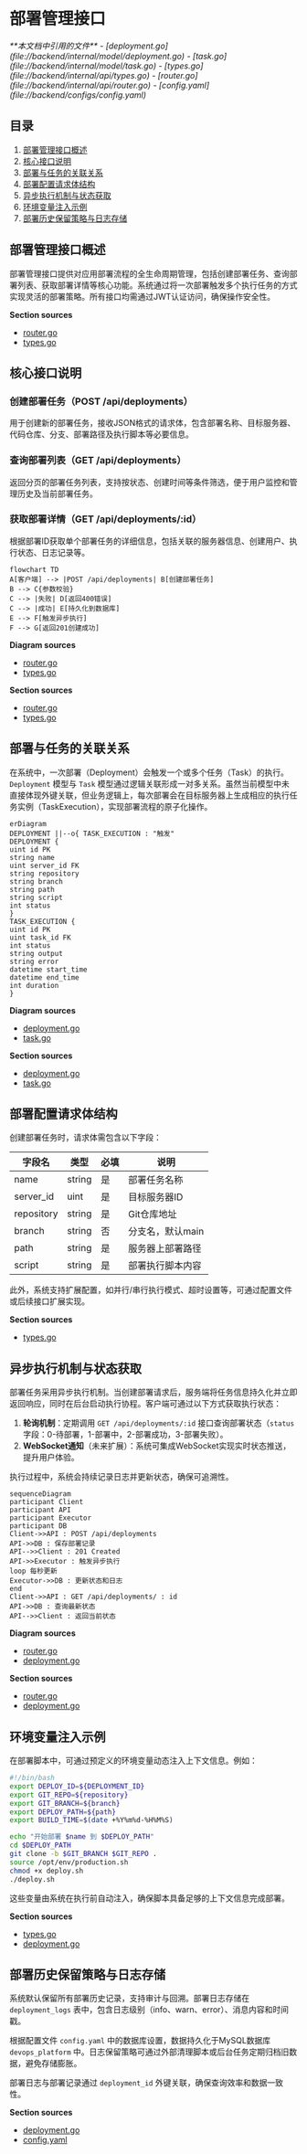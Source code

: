 # 部署管理接口

<cite>
**本文档中引用的文件**  
- [deployment.go](file://backend/internal/model/deployment.go)
- [task.go](file://backend/internal/model/task.go)
- [types.go](file://backend/internal/api/types.go)
- [router.go](file://backend/internal/api/router.go)
- [config.yaml](file://backend/configs/config.yaml)
</cite>

## 目录
1. [部署管理接口概述](#部署管理接口概述)
2. [核心接口说明](#核心接口说明)
3. [部署与任务的关联关系](#部署与任务的关联关系)
4. [部署配置请求体结构](#部署配置请求体结构)
5. [异步执行机制与状态获取](#异步执行机制与状态获取)
6. [环境变量注入示例](#环境变量注入示例)
7. [部署历史保留策略与日志存储](#部署历史保留策略与日志存储)

## 部署管理接口概述

部署管理接口提供对应用部署流程的全生命周期管理，包括创建部署任务、查询部署列表、获取部署详情等核心功能。系统通过将一次部署触发多个执行任务的方式实现灵活的部署策略。所有接口均需通过JWT认证访问，确保操作安全性。

**Section sources**
- [router.go](file://backend/internal/api/router.go#L50-L101)
- [types.go](file://backend/internal/api/types.go#L71-L83)

## 核心接口说明

### 创建部署任务（POST /api/deployments）

用于创建新的部署任务，接收JSON格式的请求体，包含部署名称、目标服务器、代码仓库、分支、部署路径及执行脚本等必要信息。

### 查询部署列表（GET /api/deployments）

返回分页的部署任务列表，支持按状态、创建时间等条件筛选，便于用户监控和管理历史及当前部署任务。

### 获取部署详情（GET /api/deployments/:id）

根据部署ID获取单个部署任务的详细信息，包括关联的服务器信息、创建用户、执行状态、日志记录等。

```mermaid
flowchart TD
A[客户端] --> |POST /api/deployments| B[创建部署任务]
B --> C{参数校验}
C --> |失败| D[返回400错误]
C --> |成功| E[持久化到数据库]
E --> F[触发异步执行]
F --> G[返回201创建成功]
```

**Diagram sources**
- [router.go](file://backend/internal/api/router.go#L50-L101)
- [types.go](file://backend/internal/api/types.go#L71-L83)

**Section sources**
- [router.go](file://backend/internal/api/router.go#L50-L101)
- [types.go](file://backend/internal/api/types.go#L71-L83)

## 部署与任务的关联关系

在系统中，一次部署（Deployment）会触发一个或多个任务（Task）的执行。`Deployment` 模型与 `Task` 模型通过逻辑关联形成一对多关系。虽然当前模型中未直接体现外键关联，但业务逻辑上，每次部署会在目标服务器上生成相应的执行任务实例（TaskExecution），实现部署流程的原子化操作。

```mermaid
erDiagram
DEPLOYMENT ||--o{ TASK_EXECUTION : "触发"
DEPLOYMENT {
uint id PK
string name
uint server_id FK
string repository
string branch
string path
string script
int status
}
TASK_EXECUTION {
uint id PK
uint task_id FK
int status
string output
string error
datetime start_time
datetime end_time
int duration
}
```

**Diagram sources**
- [deployment.go](file://backend/internal/model/deployment.go#L1-L36)
- [task.go](file://backend/internal/model/task.go#L1-L53)

**Section sources**
- [deployment.go](file://backend/internal/model/deployment.go#L1-L36)
- [task.go](file://backend/internal/model/task.go#L1-L53)

## 部署配置请求体结构

创建部署任务时，请求体需包含以下字段：

| 字段名 | 类型 | 必填 | 说明 |
|--------|------|------|------|
| name | string | 是 | 部署任务名称 |
| server_id | uint | 是 | 目标服务器ID |
| repository | string | 是 | Git仓库地址 |
| branch | string | 否 | 分支名，默认main |
| path | string | 是 | 服务器上部署路径 |
| script | string | 是 | 部署执行脚本内容 |

此外，系统支持扩展配置，如并行/串行执行模式、超时设置等，可通过配置文件或后续接口扩展实现。

**Section sources**
- [types.go](file://backend/internal/api/types.go#L71-L83)

## 异步执行机制与状态获取

部署任务采用异步执行机制。当创建部署请求后，服务端将任务信息持久化并立即返回响应，同时在后台启动执行协程。客户端可通过以下方式获取执行状态：

1. **轮询机制**：定期调用 `GET /api/deployments/:id` 接口查询部署状态（`status` 字段：0-待部署，1-部署中，2-部署成功，3-部署失败）。
2. **WebSocket通知**（未来扩展）：系统可集成WebSocket实现实时状态推送，提升用户体验。

执行过程中，系统会持续记录日志并更新状态，确保可追溯性。

```mermaid
sequenceDiagram
participant Client
participant API
participant Executor
participant DB
Client->>API : POST /api/deployments
API->>DB : 保存部署记录
API-->>Client : 201 Created
API->>Executor : 触发异步执行
loop 每秒更新
Executor->>DB : 更新状态和日志
end
Client->>API : GET /api/deployments/ : id
API->>DB : 查询最新状态
API-->>Client : 返回当前状态
```

**Diagram sources**
- [router.go](file://backend/internal/api/router.go#L50-L101)
- [deployment.go](file://backend/internal/model/deployment.go#L1-L36)

**Section sources**
- [router.go](file://backend/internal/api/router.go#L50-L101)
- [deployment.go](file://backend/internal/model/deployment.go#L1-L36)

## 环境变量注入示例

在部署脚本中，可通过预定义的环境变量动态注入上下文信息。例如：

```bash
#!/bin/bash
export DEPLOY_ID=${DEPLOYMENT_ID}
export GIT_REPO=${repository}
export GIT_BRANCH=${branch}
export DEPLOY_PATH=${path}
export BUILD_TIME=$(date +%Y%m%d-%H%M%S)

echo "开始部署 $name 到 $DEPLOY_PATH"
cd $DEPLOY_PATH
git clone -b $GIT_BRANCH $GIT_REPO .
source /opt/env/production.sh
chmod +x deploy.sh
./deploy.sh
```

这些变量由系统在执行前自动注入，确保脚本具备足够的上下文信息完成部署。

**Section sources**
- [types.go](file://backend/internal/api/types.go#L71-L83)
- [deployment.go](file://backend/internal/model/deployment.go#L1-L36)

## 部署历史保留策略与日志存储

系统默认保留所有部署历史记录，支持审计与回溯。部署日志存储在 `deployment_logs` 表中，包含日志级别（info、warn、error）、消息内容和时间戳。

根据配置文件 `config.yaml` 中的数据库设置，数据持久化于MySQL数据库 `devops_platform` 中。日志保留策略可通过外部清理脚本或后台任务定期归档旧数据，避免存储膨胀。

部署日志与部署记录通过 `deployment_id` 外键关联，确保查询效率和数据一致性。

**Section sources**
- [deployment.go](file://backend/internal/model/deployment.go#L32-L48)
- [config.yaml](file://backend/configs/config.yaml#L1-L40)
